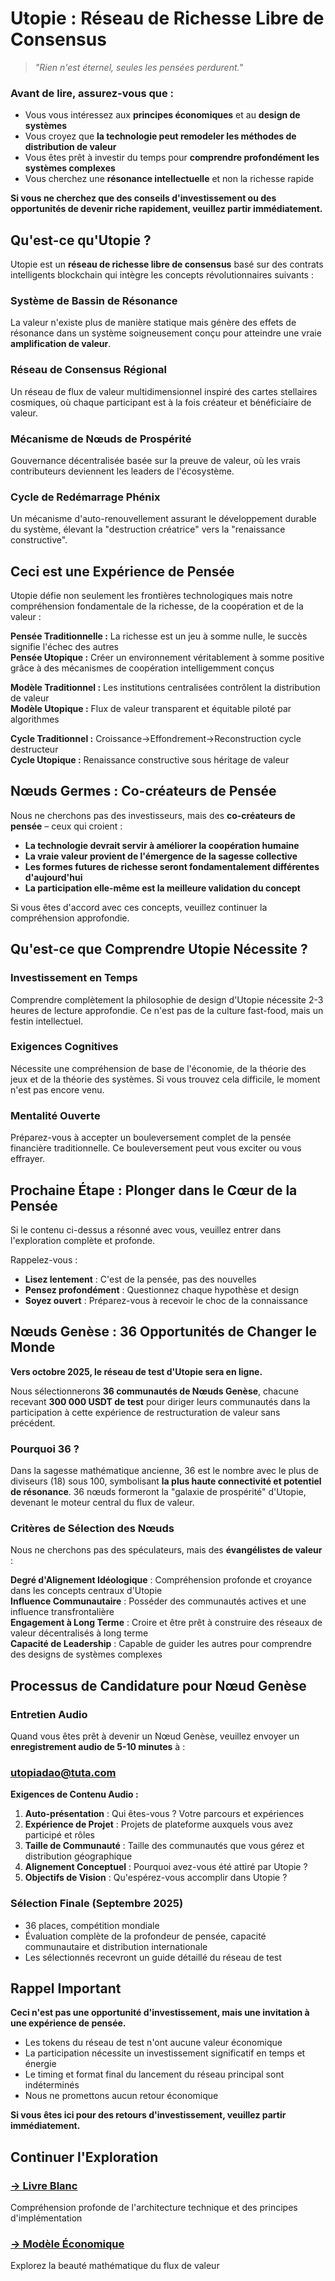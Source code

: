 # Utopie : Réseau de Richesse Libre de Consensus

> *"Rien n'est éternel, seules les pensées perdurent."*  

### Avant de lire, assurez-vous que :

- Vous vous intéressez aux **principes économiques** et au **design de systèmes**
- Vous croyez que **la technologie peut remodeler les méthodes de distribution de valeur**
- Vous êtes prêt à investir du temps pour **comprendre profondément les systèmes complexes**
- Vous cherchez une **résonance intellectuelle** et non la richesse rapide

**Si vous ne cherchez que des conseils d'investissement ou des opportunités de devenir riche rapidement, veuillez partir immédiatement.**


## Qu'est-ce qu'Utopie ?

Utopie est un **réseau de richesse libre de consensus** basé sur des contrats intelligents blockchain qui intègre les concepts révolutionnaires suivants :

### Système de Bassin de Résonance
La valeur n'existe plus de manière statique mais génère des effets de résonance dans un système soigneusement conçu pour atteindre une vraie **amplification de valeur**.

### Réseau de Consensus Régional  
Un réseau de flux de valeur multidimensionnel inspiré des cartes stellaires cosmiques, où chaque participant est à la fois créateur et bénéficiaire de valeur.

### Mécanisme de Nœuds de Prospérité
Gouvernance décentralisée basée sur la preuve de valeur, où les vrais contributeurs deviennent les leaders de l'écosystème.

### Cycle de Redémarrage Phénix
Un mécanisme d'auto-renouvellement assurant le développement durable du système, élevant la "destruction créatrice" vers la "renaissance constructive".


## Ceci est une Expérience de Pensée

Utopie défie non seulement les frontières technologiques mais notre compréhension fondamentale de la richesse, de la coopération et de la valeur :

**Pensée Traditionnelle :** La richesse est un jeu à somme nulle, le succès signifie l'échec des autres  
**Pensée Utopique :** Créer un environnement véritablement à somme positive grâce à des mécanismes de coopération intelligemment conçus

**Modèle Traditionnel :** Les institutions centralisées contrôlent la distribution de valeur  
**Modèle Utopique :** Flux de valeur transparent et équitable piloté par algorithmes

**Cycle Traditionnel :** Croissance→Effondrement→Reconstruction cycle destructeur  
**Cycle Utopique :** Renaissance constructive sous héritage de valeur


## Nœuds Germes : Co-créateurs de Pensée

Nous ne cherchons pas des investisseurs, mais des **co-créateurs de pensée** – ceux qui croient :

- **La technologie devrait servir à améliorer la coopération humaine**
- **La vraie valeur provient de l'émergence de la sagesse collective**  
- **Les formes futures de richesse seront fondamentalement différentes d'aujourd'hui**
- **La participation elle-même est la meilleure validation du concept**

Si vous êtes d'accord avec ces concepts, veuillez continuer la compréhension approfondie.


## Qu'est-ce que Comprendre Utopie Nécessite ?

### Investissement en Temps
Comprendre complètement la philosophie de design d'Utopie nécessite 2-3 heures de lecture approfondie. Ce n'est pas de la culture fast-food, mais un festin intellectuel.

### Exigences Cognitives  
Nécessite une compréhension de base de l'économie, de la théorie des jeux et de la théorie des systèmes. Si vous trouvez cela difficile, le moment n'est pas encore venu.

### Mentalité Ouverte
Préparez-vous à accepter un bouleversement complet de la pensée financière traditionnelle. Ce bouleversement peut vous exciter ou vous effrayer.


## Prochaine Étape : Plonger dans le Cœur de la Pensée

Si le contenu ci-dessus a résonné avec vous, veuillez entrer dans l'exploration complète et profonde.

Rappelez-vous :
- **Lisez lentement** : C'est de la pensée, pas des nouvelles
- **Pensez profondément** : Questionnez chaque hypothèse et design
- **Soyez ouvert** : Préparez-vous à recevoir le choc de la connaissance


## Nœuds Genèse : 36 Opportunités de Changer le Monde

**Vers octobre 2025, le réseau de test d'Utopie sera en ligne.**

Nous sélectionnerons **36 communautés de Nœuds Genèse**, chacune recevant **300 000 USDT de test** pour diriger leurs communautés dans la participation à cette expérience de restructuration de valeur sans précédent.

### Pourquoi 36 ?

Dans la sagesse mathématique ancienne, 36 est le nombre avec le plus de diviseurs (18) sous 100, symbolisant **la plus haute connectivité et potentiel de résonance**. 36 nœuds formeront la "galaxie de prospérité" d'Utopie, devenant le moteur central du flux de valeur.

### Critères de Sélection des Nœuds

Nous ne cherchons pas des spéculateurs, mais des **évangélistes de valeur** :

**Degré d'Alignement Idéologique** : Compréhension profonde et croyance dans les concepts centraux d'Utopie  
**Influence Communautaire** : Posséder des communautés actives et une influence transfrontalière  
**Engagement à Long Terme** : Croire et être prêt à construire des réseaux de valeur décentralisés à long terme  
**Capacité de Leadership** : Capable de guider les autres pour comprendre des designs de systèmes complexes  


## Processus de Candidature pour Nœud Genèse

### Entretien Audio
Quand vous êtes prêt à devenir un Nœud Genèse, veuillez envoyer un **enregistrement audio de 5-10 minutes** à :  
### utopiadao@tuta.com

**Exigences de Contenu Audio :**
1. **Auto-présentation** : Qui êtes-vous ? Votre parcours et expériences
2. **Expérience de Projet** : Projets de plateforme auxquels vous avez participé et rôles
3. **Taille de Communauté** : Taille des communautés que vous gérez et distribution géographique
4. **Alignement Conceptuel** : Pourquoi avez-vous été attiré par Utopie ?
5. **Objectifs de Vision** : Qu'espérez-vous accomplir dans Utopie ?

### Sélection Finale (Septembre 2025)
- 36 places, compétition mondiale
- Évaluation complète de la profondeur de pensée, capacité communautaire et distribution internationale
- Les sélectionnés recevront un guide détaillé du réseau de test


## Rappel Important

**Ceci n'est pas une opportunité d'investissement, mais une invitation à une expérience de pensée.**

- Les tokens du réseau de test n'ont aucune valeur économique
- La participation nécessite un investissement significatif en temps et énergie
- Le timing et format final du lancement du réseau principal sont indéterminés
- Nous ne promettons aucun retour économique

**Si vous êtes ici pour des retours d'investissement, veuillez partir immédiatement.**


## Continuer l'Exploration

### [→ Livre Blanc](/fr/whitepaper/)
Compréhension profonde de l'architecture technique et des principes d'implémentation

### [→ Modèle Économique](/fr/economics/)
Explorez la beauté mathématique du flux de valeur